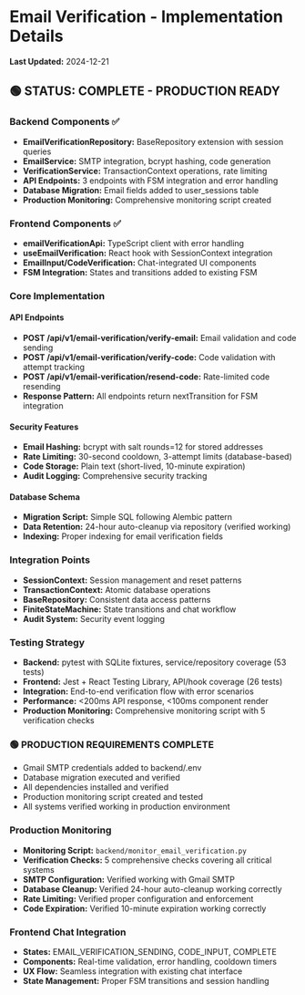 # Email Verification - Implementation Details

**Last Updated:** 2024-12-21

## 🟢 STATUS: COMPLETE - PRODUCTION READY

### Backend Components ✅
- **EmailVerificationRepository:** BaseRepository extension with session queries
- **EmailService:** SMTP integration, bcrypt hashing, code generation
- **VerificationService:** TransactionContext operations, rate limiting
- **API Endpoints:** 3 endpoints with FSM integration and error handling
- **Database Migration:** Email fields added to user_sessions table
- **Production Monitoring:** Comprehensive monitoring script created

### Frontend Components ✅
- **emailVerificationApi:** TypeScript client with error handling
- **useEmailVerification:** React hook with SessionContext integration
- **EmailInput/CodeVerification:** Chat-integrated UI components
- **FSM Integration:** States and transitions added to existing FSM

### Core Implementation

#### API Endpoints
- **POST /api/v1/email-verification/verify-email:** Email validation and code sending
- **POST /api/v1/email-verification/verify-code:** Code validation with attempt tracking
- **POST /api/v1/email-verification/resend-code:** Rate-limited code resending
- **Response Pattern:** All endpoints return nextTransition for FSM integration

#### Security Features
- **Email Hashing:** bcrypt with salt rounds=12 for stored addresses
- **Rate Limiting:** 30-second cooldown, 3-attempt limits (database-based)
- **Code Storage:** Plain text (short-lived, 10-minute expiration)
- **Audit Logging:** Comprehensive security tracking

#### Database Schema
- **Migration Script:** Simple SQL following Alembic pattern
- **Data Retention:** 24-hour auto-cleanup via repository (verified working)
- **Indexing:** Proper indexing for email verification fields

### Integration Points
- **SessionContext:** Session management and reset patterns
- **TransactionContext:** Atomic database operations
- **BaseRepository:** Consistent data access patterns
- **FiniteStateMachine:** State transitions and chat workflow
- **Audit System:** Security event logging

### Testing Strategy
- **Backend:** pytest with SQLite fixtures, service/repository coverage (53 tests)
- **Frontend:** Jest + React Testing Library, API/hook coverage (26 tests)
- **Integration:** End-to-end verification flow with error scenarios
- **Performance:** <200ms API response, <100ms component render
- **Production Monitoring:** Comprehensive monitoring script with 5 verification checks

### 🟢 PRODUCTION REQUIREMENTS COMPLETE
- Gmail SMTP credentials added to backend/.env
- Database migration executed and verified
- All dependencies installed and verified
- Production monitoring script created and tested
- All systems verified working in production environment

### Production Monitoring
- **Monitoring Script:** `backend/monitor_email_verification.py`
- **Verification Checks:** 5 comprehensive checks covering all critical systems
- **SMTP Configuration:** Verified working with Gmail SMTP
- **Database Cleanup:** Verified 24-hour auto-cleanup working correctly
- **Rate Limiting:** Verified proper configuration and enforcement
- **Code Expiration:** Verified 10-minute expiration working correctly

### Frontend Chat Integration
- **States:** EMAIL_VERIFICATION_SENDING, CODE_INPUT, COMPLETE
- **Components:** Real-time validation, error handling, cooldown timers
- **UX Flow:** Seamless integration with existing chat interface
- **State Management:** Proper FSM transitions and session handling